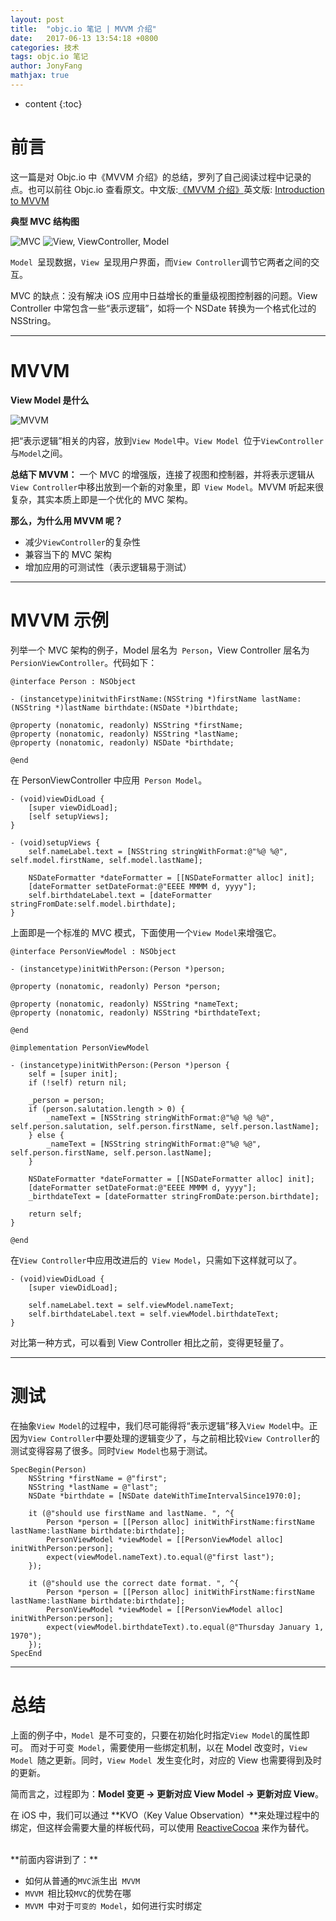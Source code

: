 ```yaml
---
layout: post
title:  "objc.io 笔记 | MVVM 介绍"
date:   2017-06-13 13:54:18 +0800
categories: 技术
tags: objc.io 笔记
author: JonyFang
mathjax: true
---
```


* content
{:toc}

# 前言

这一篇是对 Objc.io 中《MVVM 介绍》的总结，罗列了自己阅读过程中记录的点。也可以前往 Objc.io 查看原文。中文版:[《MVVM 介绍》](https://objccn.io/issue-13-1/)英文版: [Introduction to MVVM](http://www.objc.io/issue-13/mvvm.html)




**典型 MVC 结构图**

![MVC](http://ac-wcsdzkyf.clouddn.com/3b1163cbfbeaf9c0b648.jpg)
![View, ViewController, Model](http://ac-WCsdzkyf.clouddn.com/5adc48560f8412a57c10.jpg)

`Model `呈现数据，`View `呈现用户界面，而` View Controller `调节它两者之间的交互。

MVC 的缺点：没有解决 iOS 应用中日益增长的重量级视图控制器的问题。View Controller 中常包含一些“表示逻辑”，如将一个 NSDate 转换为一个格式化过的 NSString。

----
# MVVM

**View Model 是什么**

![MVVM](http://ac-wcsdzkyf.clouddn.com/45bd432516f1a38eb0a8.jpg)

把“表示逻辑”相关的内容，放到` View Model `中。`View Model `位于` ViewController `与` Model `之间。

**总结下 MVVM：**
一个 MVC 的增强版，连接了视图和控制器，并将表示逻辑从` View Controller `中移出放到一个新的对象里，即` View Model`。MVVM 听起来很复杂，其实本质上即是一个优化的 MVC 架构。

**那么，为什么用 MVVM 呢？**

- 减少` ViewController `的复杂性
- 兼容当下的 MVC 架构
- 增加应用的可测试性（表示逻辑易于测试）

----
# MVVM 示例

列举一个 MVC 架构的例子，Model 层名为` Person`，View Controller 层名为 `PersionViewController`。代码如下：

```objc
@interface Person : NSObject

- (instancetype)initwithFirstName:(NSString *)firstName lastName:(NSString *)lastName birthdate:(NSDate *)birthdate;

@property (nonatomic, readonly) NSString *firstName;
@property (nonatomic, readonly) NSString *lastName;
@property (nonatomic, readonly) NSDate *birthdate;

@end
```

在 PersonViewController 中应用` Person Model`。
```objc
- (void)viewDidLoad {
    [super viewDidLoad];
    [self setupViews];
}

- (void)setupViews {
    self.nameLabel.text = [NSString stringWithFormat:@"%@ %@", self.model.firstName, self.model.lastName];

    NSDateFormatter *dateFormatter = [[NSDateFormatter alloc] init];
    [dateFormatter setDateFormat:@"EEEE MMMM d, yyyy"];
    self.birthdateLabel.text = [dateFormatter stringFromDate:self.model.birthdate];
}
```

上面即是一个标准的 MVC 模式，下面使用一个` View Model `来增强它。

```objc
@interface PersonViewModel : NSObject

- (instancetype)initWithPerson:(Person *)person;

@property (nonatomic, readonly) Person *person;

@property (nonatomic, readonly) NSString *nameText;
@property (nonatomic, readonly) NSString *birthdateText;

@end
```
```objc
@implementation PersonViewModel

- (instancetype)initWithPerson:(Person *)person {
    self = [super init];
    if (!self) return nil;

    _person = person;
    if (person.salutation.length > 0) {
        _nameText = [NSString stringWithFormat:@"%@ %@ %@", self.person.salutation, self.person.firstName, self.person.lastName];
    } else {
        _nameText = [NSString stringWithFormat:@"%@ %@", self.person.firstName, self.person.lastName];
    }

    NSDateFormatter *dateFormatter = [[NSDateFormatter alloc] init];
    [dateFormatter setDateFormat:@"EEEE MMMM d, yyyy"];
    _birthdateText = [dateFormatter stringFromDate:person.birthdate];

    return self;
}

@end
```

在` View Controller `中应用改进后的` View Model`，只需如下这样就可以了。

```objc
- (void)viewDidLoad {
    [super viewDidLoad];

    self.nameLabel.text = self.viewModel.nameText;
    self.birthdateLabel.text = self.viewModel.birthdateText;
}
```
对比第一种方式，可以看到 View Controller 相比之前，变得更轻量了。

----
# 测试

在抽象` View Model `的过程中，我们尽可能得将“表示逻辑”移入` View Model `中。正因为` View Controller `中要处理的逻辑变少了，与之前相比较` View Controller `的测试变得容易了很多。同时` View Model `也易于测试。

```objc
SpecBegin(Person)
    NSString *firstName = @"first";
    NSString *lastName = @"last";
    NSDate *birthdate = [NSDate dateWithTimeIntervalSince1970:0];
    
    it (@"should use firstName and lastName. ", ^{
        Person *person = [[Person alloc] initWithFirstName:firstName lastName:lastName birthdate:birthdate];
        PersonViewModel *viewModel = [[PersonViewModel alloc] initWithPerson:person];
        expect(viewModel.nameText).to.equal(@"first last");
    });

    it (@"should use the correct date format. ", ^{
        Person *person = [[Person alloc] initWithFirstName:firstName lastName:lastName birthdate:birthdate];
        PersonViewModel *viewModel = [[PersonViewModel alloc] initWithPerson:person];
        expect(viewModel.birthdateText).to.equal(@"Thursday January 1, 1970");
    });
SpecEnd
```

----
# 总结

上面的例子中，`Model `是不可变的，只要在初始化时指定` View Model `的属性即可。
而对于可变` Model`，需要使用一些绑定机制，以在 Model 改变时，`View Model `随之更新。同时，`View Model `发生变化时，对应的 View 也需要得到及时的更新。

简而言之，过程即为：**Model 变更 -> 更新对应 View Model -> 更新对应 View**。

在 iOS 中，我们可以通过 **KVO（Key Value Observation）**来处理过程中的绑定，但这样会需要大量的样板代码，可以使用 [ReactiveCocoa](https://github.com/ReactiveCocoa/ReactiveCocoa) 来作为替代。

<br>
**前面内容讲到了：**

- 如何从普通的` MVC `派生出` MVVM`
- `MVVM `相比较` MVC `的优势在哪
- `MVVM `中对于`可变的 Model`，如何进行实时绑定


